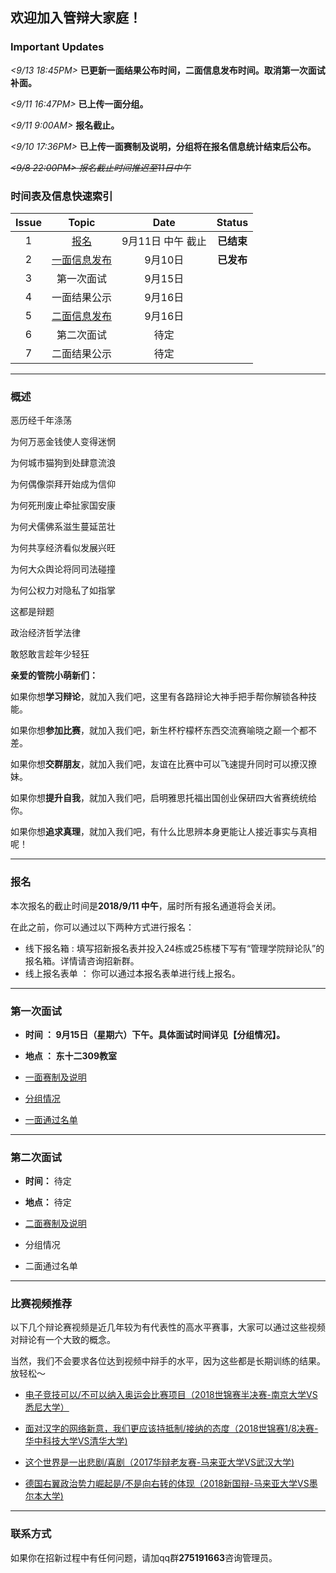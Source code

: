 ## 欢迎加入管辩大家庭！




### Important Updates

_<9/13 18:45PM>_ **已更新一面结果公布时间，二面信息发布时间。取消第一次面试补面。**

_<9/11 16:47PM>_ **已上传一面分组。**

_<9/11 9:00AM>_  **报名截止。**

_<9/10 17:36PM>_  **已上传一面赛制及说明，分组将在报名信息统计结束后公布。**

~~_<9/8 22:00PM>_  _报名截止时间推迟至11日中午_~~


### 时间表及信息快速索引


| Issue | Topic       | Date | Status |
|:---:|:----------:|:------------:|:---------:|
| 1  | [报名](#报名) | 9月11日 中午 截止 | **已结束**    |
| 2  | [一面信息发布](#第一次面试) |     9月10日     | **已发布**      |
| 3  | 第一次面试  | 9月15日        |     |
| 4  | 一面结果公示 | 9月16日         |      |
| 5  | [二面信息发布](#第二次面试)  | 9月16日        |       |
| 6  | 第二次面试  | 待定         |       |
| 7  | 二面结果公示 | 待定         |       |


***

### 概述


恶历经千年涤荡

为何万恶金钱使人变得迷惘

为何城市猫狗到处肆意流浪

为何偶像崇拜开始成为信仰

为何死刑废止牵扯家国安康

为何犬儒佛系滋生蔓延茁壮

为何共享经济看似发展兴旺

为何大众舆论将同司法碰撞

为何公权力对隐私了如指掌

这都是辩题

政治经济哲学法律

敢怒敢言趁年少轻狂



**亲爱的管院小萌新们：**

  如果你想**学习辩论**，就加入我们吧，这里有各路辩论大神手把手帮你解锁各种技能。

  如果你想**参加比赛**，就加入我们吧，新生杯柠檬杯东西交流赛喻晓之巅一个都不差。

  如果你想**交群朋友**，就加入我们吧，友谊在比赛中可以飞速提升同时可以撩汉撩妹。

  如果你想**提升自我**，就加入我们吧，启明雅思托福出国创业保研四大省赛统统给你。

  如果你想**追求真理**，就加入我们吧，有什么比思辨本身更能让人接近事实与真相呢！


***


### 报名
 本次报名的截止时间是**2018/9/11 中午**，届时所有报名通道将会关闭。

 在此之前，你可以通过以下两种方式进行报名：
+ 线下报名箱 : 填写招新报名表并投入24栋或25栋楼下写有“管理学院辩论队”的报名箱。详情请咨询招新群。
+ 线上报名表单 ： 你可以通过本报名表单进行线上报名。


***

### 第一次面试

- **时间 ： 9月15日（星期六）下午。具体面试时间详见【分组情况】。**

- **地点 ： 东十二309教室**

- [一面赛制及说明](https://hustcmdebate.github.io/theFirstInterview)

- [分组情况](https://hustcmdebate.github.io/group)

- [一面通过名单](https://hustcmdebate.github.io/PassList)

***

### 第二次面试


 - **时间：** 待定

 - **地点：** 待定

 - [二面赛制及说明](https://hustcmdebate.github.io/theSecondInterview)

 - 分组情况

 - 二面通过名单


***

### 比赛视频推荐

以下几个辩论赛视频是近几年较为有代表性的高水平赛事，大家可以通过这些视频对辩论有一个大致的概念。

当然，我们不会要求各位达到视频中辩手的水平，因为这些都是长期训练的结果。放轻松～

- [电子竞技可以/不可以纳入奥运会比赛项目（2018世锦赛半决赛-南京大学VS悉尼大学）](https://www.bilibili.com/video/av24073183?from=search&seid=12385239464103562002)

- [面对汉字的网络新意，我们更应该持抵制/接纳的态度（2018世锦赛1/8决赛-华中科技大学VS清华大学)](https://www.bilibili.com/video/av27111577/)

- [这个世界是一出悲剧/喜剧（2017华辩老友赛-马来亚大学VS武汉大学)](https://www.bilibili.com/video/av11521245/?p=12)

- [德国右翼政治势力崛起是/不是向右转的体现（2018新国辩-马来亚大学VS墨尔本大学)](https://v.youku.com/v_show/id_XMzE5MzE2OTE1Mg==.html)


***

### 联系方式

如果你在招新过程中有任何问题，请加qq群**275191663**咨询管理员。
